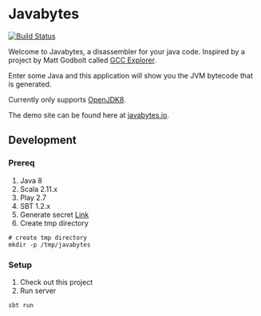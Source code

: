 Javabytes
=====================================
[![Build Status](https://travis-ci.org/jkeam/javabytes.svg?branch=master)](https://travis-ci.org/jkeam/javabytes)

Welcome to Javabytes, a disassembler for your java code. Inspired by a project by Matt Godbolt called [GCC Explorer](https://github.com/mattgodbolt/gcc-explorer).

Enter some Java and this application will show you the JVM bytecode that is generated.

Currently only supports [OpenJDK8](http://openjdk.java.net/projects/jdk8/).

The demo site can be found here at [javabytes.io](http://javabytes.io/).

## Development

### Prereq
1.  Java 8
2.  Scala 2.11.x
3.  Play 2.7
4.  SBT 1.2.x
5.  Generate secret [Link](https://www.playframework.com/documentation/2.7.x/ApplicationSecret)
6.  Create tmp directory

  ```
  # create tmp directory
  mkdir -p /tmp/javabytes
  ```

### Setup
1.  Check out this project
2.  Run server

  ```
  sbt run
  ```
